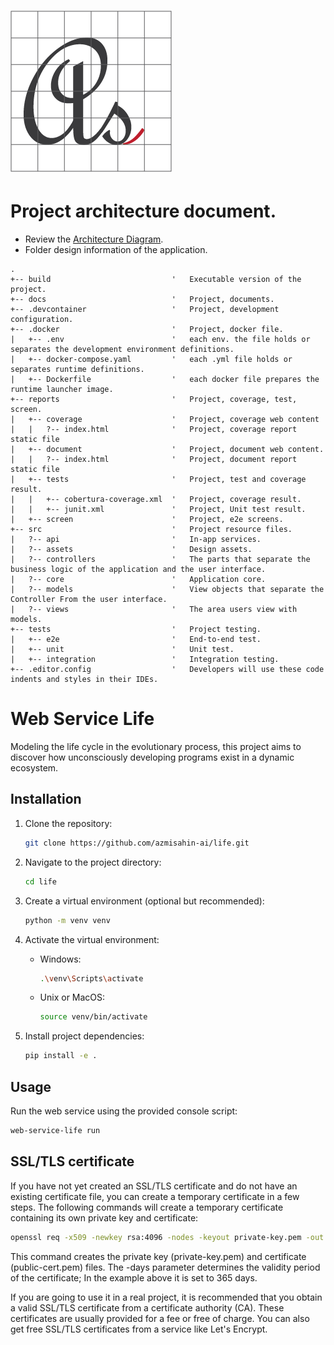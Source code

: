 # ![Logo](media/favicon.png)

# Project architecture document.

- Review the [Architecture Diagram](architecture/README.md).
- Folder design information of the application.

```
.
+-- build                           '	Executable version of the project.
+-- docs						    '	Project, documents.
+-- .devcontainer                   '	Project, development configuration.
+-- .docker                         '	Project, docker file.
|   +-- .env                        '	each env. the file holds or separates the development environment definitions.
|   +-- docker-compose.yaml         '	each .yml file holds or separates runtime definitions.
|   +-- Dockerfile                  '	each docker file prepares the runtime launcher image.
+-- reports                         '	Project, coverage, test, screen.
|   +-- coverage                    '	Project, coverage web content
|   |   ?-- index.html              '	Project, coverage report static file
|   +-- document                    '	Project, document web content.
|   |   ?-- index.html              '	Project, document report static file
|   +-- tests                       '	Project, test and coverage result.
|   |   +-- cobertura-coverage.xml  '	Project, coverage result.
|   |   +-- junit.xml               '	Project, Unit test result.
|   +-- screen                      '	Project, e2e screens.
+-- src							    '	Project resource files.
|   ?-- api					        '	In-app services.
|   ?-- assets			            '	Design assets.
|   ?-- controllers	                '	The parts that separate the business logic of the application and the user interface.
|   ?-- core					    '	Application core.
|   ?-- models					    '	View objects that separate the Controller From the user interface.
|   ?-- views					    '	The area users view with models.
+-- tests                           '	Project testing.
|   +-- e2e						    '	End-to-end test.
|   +-- unit					    '	Unit test.
|   +-- integration                 '	Integration testing.
+-- .editor.config                  '	Developers will use these code indents and styles in their IDEs.

```

# Web Service Life

Modeling the life cycle in the evolutionary process, this project aims to discover how unconsciously developing programs exist in a dynamic ecosystem.

## Installation

1. Clone the repository:

   ```bash
   git clone https://github.com/azmisahin-ai/life.git
   ```

2. Navigate to the project directory:

   ```bash
   cd life
   ```

3. Create a virtual environment (optional but recommended):

   ```bash
   python -m venv venv
   ```

4. Activate the virtual environment:

   - Windows:

     ```bash
     .\venv\Scripts\activate
     ```

   - Unix or MacOS:

     ```bash
     source venv/bin/activate
     ```

5. Install project dependencies:

   ```bash
   pip install -e .
   ```

## Usage

Run the web service using the provided console script:

```bash
web-service-life run
```

## SSL/TLS certificate
If you have not yet created an SSL/TLS certificate and do not have an existing certificate file, you can create a temporary certificate in a few steps. The following commands will create a temporary certificate containing its own private key and certificate:

```bash
openssl req -x509 -newkey rsa:4096 -nodes -keyout private-key.pem -out public-cert.pem -days 365
```
This command creates the private key (private-key.pem) and certificate (public-cert.pem) files. The -days parameter determines the validity period of the certificate; In the example above it is set to 365 days.

If you are going to use it in a real project, it is recommended that you obtain a valid SSL/TLS certificate from a certificate authority (CA). These certificates are usually provided for a fee or free of charge. You can also get free SSL/TLS certificates from a service like Let's Encrypt.
